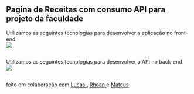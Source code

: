 ## Pagina de Receitas com consumo API para projeto da faculdade

<p>
    Utilizamos as seguintes tecnologias para desenvolver a aplicação no front-end
    <br>
  <a href="https://skillicons.dev">
    <img src="https://skillicons.dev/icons?i=html,css,js" />
  </a>
</p>

##

<p>
    Utilizamos as seguintes tecnologias para desenvolver a API no back-end
    <br>
  <a href="https://skillicons.dev">
    <img src="https://skillicons.dev/icons?i=cs,net,sqlite" />
  </a>
</p>

##

feito em colaboração com <a href="https://github.com/LucasBXavier" target="_blank"> Lucas </a>, <a href="https://github.com/RhoanBarioni" target="_blank"> Rhoan </a> e <a href="https://github.com/Rullesz" target="_blank"> Mateus </a>
